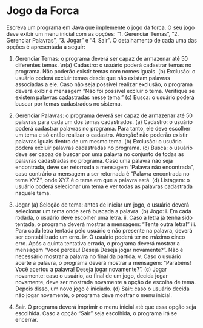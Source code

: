 # Jogo da Forca

Escreva um programa em Java que implemente o jogo da forca. O seu jogo deve exibir um menu
inicial com as opções: “1. Gerenciar Temas”, “2. Gerenciar Palavras”, “3. Jogar” e “4. Sair”. O
detalhamento de cada uma das opções é apresentada a seguir:

1. Gerenciar Temas: o programa deverá ser capaz de armazenar até 50 diferentes temas.
  \n(a) Cadastro: o usuário poderá cadastrar temas no programa. Não poderão existir temas com
  nomes iguais.
  (b) Exclusão: o usuário poderá excluir temas desde que não existam palavras associadas a ele.
  Caso não seja possível realizar exclusão, o programa deverá exibir e mensagem “Não foi
  possível excluir o tema. Verifique se existem palavras cadastradas nesse tema.”
  (c) Busca: o usuário poderá buscar por temas cadastrados no sistema.

2. Gerenciar Palavras: o programa deverá ser capaz de armazenar até 50 palavras para cada um
dos temas cadastrados.
  (a) Cadastro: o usuário poderá cadastrar palavras no programa. Para tanto, ele deve escolher
  um tema e só então realizar o cadastro. Atenção! não poderão existir palavras iguais dentro
  de um mesmo tema.
  (b) Exclusão: o usuário poderá excluir palavras cadastradas no programa.
  (c) Busca: o usuário deve ser capaz de buscar por uma palavra no conjunto de todas as palavras
  cadastradas no programa. Caso uma palavra não seja encontrada, deve ser retornada a
  mensagem “Palavra não encontrada”, caso contrário a mensagem a ser retornada é “Palavra
  encontrada no tema XYZ”, onde XYZ é o tema em que a palavra está.
  (d) Listagem: o usuário poderá selecionar um tema e ver todas as palavras cadastrada naquele
  tema.

3. Jogar
  (a) Seleção de tema: antes de iniciar um jogo, o usuário deverá selecionar um tema onde será
  buscada a palavra.
  (b) Jogo:
    i. Em cada rodada, o usuário deve escolher uma letra.
    ii. Caso a letra já tenha sido tentada, o programa deverá mostrar a mensagem: “Tente
    outra letra!”
    iii. Para cada letra tentada pelo usuário e não presente na palavra, deverá ser contabilizado
    um erro.
    iv. O usuário poderá ter no máximo cinco erro. Após a quinta tentativa errada, o programa
    deverá mostrar a mensagem “Você perdeu! Deseja Deseja jogar novamente?”. Não é
    necessário mostrar a palavra no final da partida.
    v. Caso o usuário acerte a palavra, o programa deverá mostrar a mensagem: “Parabéns!
    Você acertou a palavra! Deseja jogar novamente?”.
  (c) Jogar novamente: caso o usuário, ao final de um jogo, decida jogar novamente, deve ser
  mostrada novamente a opção de escolha de tema. Depois disso, um novo jogo é iniciado.
  (d) Sair: caso o usuário decida não jogar novamente, o programa deve mostrar o menu inicial.
4. Sair. O programa deverá imprimir o menu inicial até que essa opção seja escolhida. Caso a opção
“Sair” seja escolhida, o programa irá se encerrar.
